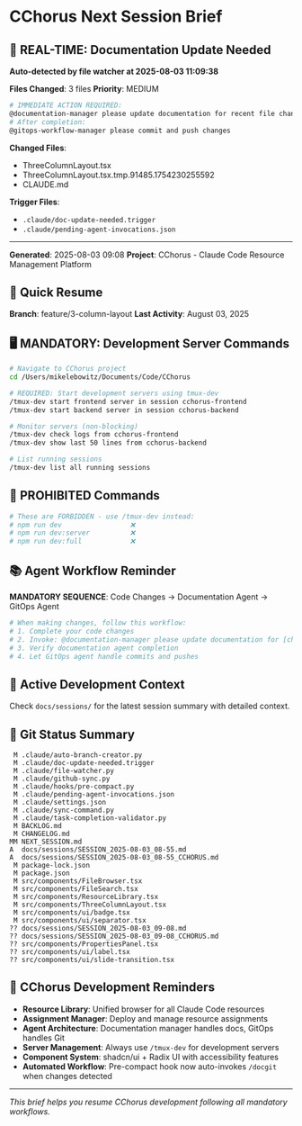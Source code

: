# CChorus Next Session Brief

## 🔔 REAL-TIME: Documentation Update Needed

**Auto-detected by file watcher at 2025-08-03 11:09:38**

**Files Changed**: 3 files
**Priority**: MEDIUM

```bash
# IMMEDIATE ACTION REQUIRED:
@documentation-manager please update documentation for recent file changes
# After completion:
@gitops-workflow-manager please commit and push changes
```

**Changed Files**:
- ThreeColumnLayout.tsx
- ThreeColumnLayout.tsx.tmp.91485.1754230255592
- CLAUDE.md


**Trigger Files**: 
- `.claude/doc-update-needed.trigger`
- `.claude/pending-agent-invocations.json`

---






**Generated**: 2025-08-03 09:08
**Project**: CChorus - Claude Code Resource Management Platform

## 🚀 Quick Resume

**Branch**: feature/3-column-layout
**Last Activity**: August 03, 2025

## 🖥️ MANDATORY: Development Server Commands

```bash
# Navigate to CChorus project
cd /Users/mikelebowitz/Documents/Code/CChorus

# REQUIRED: Start development servers using tmux-dev
/tmux-dev start frontend server in session cchorus-frontend
/tmux-dev start backend server in session cchorus-backend

# Monitor servers (non-blocking)
/tmux-dev check logs from cchorus-frontend
/tmux-dev show last 50 lines from cchorus-backend

# List running sessions
/tmux-dev list all running sessions
```

## 🚫 PROHIBITED Commands

```bash
# These are FORBIDDEN - use /tmux-dev instead:
# npm run dev                 ❌
# npm run dev:server          ❌
# npm run dev:full            ❌
```

## 📚 Agent Workflow Reminder

**MANDATORY SEQUENCE**: Code Changes → Documentation Agent → GitOps Agent

```bash
# When making changes, follow this workflow:
# 1. Complete your code changes
# 2. Invoke: @documentation-manager please update documentation for [changes]
# 3. Verify documentation agent completion
# 4. Let GitOps agent handle commits and pushes
```

## 🎯 Active Development Context

Check `docs/sessions/` for the latest session summary with detailed context.

## 📂 Git Status Summary

```
 M .claude/auto-branch-creator.py
 M .claude/doc-update-needed.trigger
 M .claude/file-watcher.py
 M .claude/github-sync.py
 M .claude/hooks/pre-compact.py
 M .claude/pending-agent-invocations.json
 M .claude/settings.json
 M .claude/sync-command.py
 M .claude/task-completion-validator.py
 M BACKLOG.md
 M CHANGELOG.md
MM NEXT_SESSION.md
A  docs/sessions/SESSION_2025-08-03_08-55.md
A  docs/sessions/SESSION_2025-08-03_08-55_CCHORUS.md
 M package-lock.json
 M package.json
 M src/components/FileBrowser.tsx
 M src/components/FileSearch.tsx
 M src/components/ResourceLibrary.tsx
 M src/components/ThreeColumnLayout.tsx
 M src/components/ui/badge.tsx
 M src/components/ui/separator.tsx
?? docs/sessions/SESSION_2025-08-03_09-08.md
?? docs/sessions/SESSION_2025-08-03_09-08_CCHORUS.md
?? src/components/PropertiesPanel.tsx
?? src/components/ui/label.tsx
?? src/components/ui/slide-transition.tsx

```

## 🔧 CChorus Development Reminders

- **Resource Library**: Unified browser for all Claude Code resources
- **Assignment Manager**: Deploy and manage resource assignments  
- **Agent Architecture**: Documentation manager handles docs, GitOps handles Git
- **Server Management**: Always use `/tmux-dev` for development servers
- **Component System**: shadcn/ui + Radix UI with accessibility features
- **Automated Workflow**: Pre-compact hook now auto-invokes `/docgit` when changes detected

---

*This brief helps you resume CChorus development following all mandatory workflows.*
